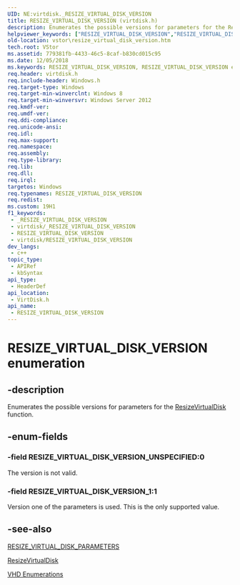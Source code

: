 ```yaml
---
UID: NE:virtdisk._RESIZE_VIRTUAL_DISK_VERSION
title: RESIZE_VIRTUAL_DISK_VERSION (virtdisk.h)
description: Enumerates the possible versions for parameters for the ResizeVirtualDisk function.
helpviewer_keywords: ["RESIZE_VIRTUAL_DISK_VERSION","RESIZE_VIRTUAL_DISK_VERSION enumeration [Virtual Storage]","RESIZE_VIRTUAL_DISK_VERSION_1","RESIZE_VIRTUAL_DISK_VERSION_UNSPECIFIED","virtdisk/RESIZE_VIRTUAL_DISK_VERSION","virtdisk/RESIZE_VIRTUAL_DISK_VERSION_1","virtdisk/RESIZE_VIRTUAL_DISK_VERSION_UNSPECIFIED","vstor.resize_virtual_disk_version"]
old-location: vstor\resize_virtual_disk_version.htm
tech.root: VStor
ms.assetid: 779381fb-4433-46c5-8caf-b830cd015c95
ms.date: 12/05/2018
ms.keywords: RESIZE_VIRTUAL_DISK_VERSION, RESIZE_VIRTUAL_DISK_VERSION enumeration [Virtual Storage], RESIZE_VIRTUAL_DISK_VERSION_1, RESIZE_VIRTUAL_DISK_VERSION_UNSPECIFIED, virtdisk/RESIZE_VIRTUAL_DISK_VERSION, virtdisk/RESIZE_VIRTUAL_DISK_VERSION_1, virtdisk/RESIZE_VIRTUAL_DISK_VERSION_UNSPECIFIED, vstor.resize_virtual_disk_version
req.header: virtdisk.h
req.include-header: Windows.h
req.target-type: Windows
req.target-min-winverclnt: Windows 8
req.target-min-winversvr: Windows Server 2012
req.kmdf-ver: 
req.umdf-ver: 
req.ddi-compliance: 
req.unicode-ansi: 
req.idl: 
req.max-support: 
req.namespace: 
req.assembly: 
req.type-library: 
req.lib: 
req.dll: 
req.irql: 
targetos: Windows
req.typenames: RESIZE_VIRTUAL_DISK_VERSION
req.redist: 
ms.custom: 19H1
f1_keywords:
 - _RESIZE_VIRTUAL_DISK_VERSION
 - virtdisk/_RESIZE_VIRTUAL_DISK_VERSION
 - RESIZE_VIRTUAL_DISK_VERSION
 - virtdisk/RESIZE_VIRTUAL_DISK_VERSION
dev_langs:
 - c++
topic_type:
 - APIRef
 - kbSyntax
api_type:
 - HeaderDef
api_location:
 - VirtDisk.h
api_name:
 - RESIZE_VIRTUAL_DISK_VERSION
---
```


# RESIZE_VIRTUAL_DISK_VERSION enumeration


## -description

Enumerates the possible versions for parameters for the 
    <a href="/windows/desktop/api/virtdisk/nf-virtdisk-resizevirtualdisk">ResizeVirtualDisk</a> function.

## -enum-fields

### -field RESIZE_VIRTUAL_DISK_VERSION_UNSPECIFIED:0

The version is not valid.

### -field RESIZE_VIRTUAL_DISK_VERSION_1:1

Version one of the parameters is used. This is the only supported value.

## -see-also

<a href="/windows/desktop/api/virtdisk/ns-virtdisk-resize_virtual_disk_parameters">RESIZE_VIRTUAL_DISK_PARAMETERS</a>



<a href="/windows/desktop/api/virtdisk/nf-virtdisk-resizevirtualdisk">ResizeVirtualDisk</a>



<a href="/previous-versions/windows/desktop/legacy/dd323698(v=vs.85)">VHD Enumerations</a>
